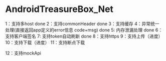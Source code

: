 # AndroidTreasureBox_Net
1：支持多host   done
2：支持commonHeader  done
3：支持缓存
4：异常统一处理(直接返回app定义的error信息 code+msg)  done
5: 内存泄漏处理  done
6：支持客户端签名
7: 支持token自动刷新 done
8：支持https
9：支持上传（进度）
10：支持下载（进度）
11：支持断点下载

12：支持mockApi
